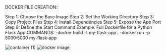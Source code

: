 DOCKER FILE CREATION::

Step 1: Choose the Base Image
Step 2: Set the Working Directory
Step 3: Copy Project Files
Step 4: Install Dependencies
Step 5: Expose the App Port
Step 6: Define the Start Command
Example: Full Dockerfile for a Python Flask App
COMMANDS:
-docker build -t my-flask-app .
-docker run -p 5000:5000 my-flask-app


![container (1)](https://github.com/user-attachments/assets/ea4bd5b2-597d-4c3c-9072-d10af3244aca)
![docker image](https://github.com/user-attachments/assets/b0cd3c92-39ee-419d-a19f-11df58771328)
